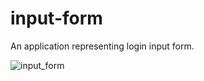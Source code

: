 # input-form
An application representing login input form.

![input_form](https://user-images.githubusercontent.com/64361468/159714222-1a64bed3-f771-4a62-9648-b63c23b2e4b9.gif)
